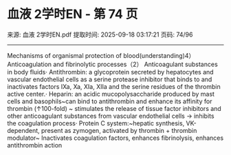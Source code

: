 # 血液 2学时EN - 第 74 页

来源: 血液 2学时EN.pdf
提取时间: 2025-09-18 03:17:21
页码: 74/96

---

Mechanisms of organismal protection of blood(understanding)4）Anticoagulation and fibrinolytic processes（2） Anticoagulant substances in body fluids· Antithrombin: a glycoprotein secreted by hepatocytes and vascular endothelial cells as a serine protease inhibitor that binds to and inactivates factors IXa, Xa, XIa, XIIa and the serine residues of the thrombin active center.· Heparin: an acidic mucopolysaccharide produced by mast cells and basophils~can bind to antithrombin and enhance its affinity for thrombin (↑100-fold) ~ stimulates the release of tissue factor inhibitors and other anticoagulant substances from vascular endothelial cells → inhibits the coagulation process· Protein C system:~hepatic synthesis, VK-dependent, present as zymogen, activated by thrombin + thrombin modulator~ Inactivates coagulation factors, enhances fibrinolysis, enhances antithrombin action